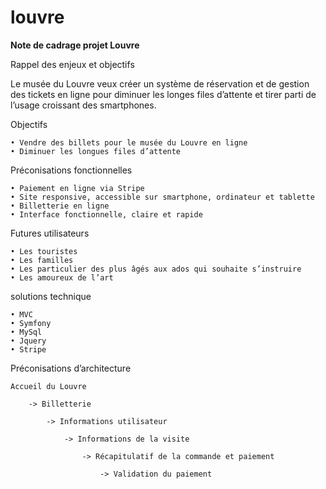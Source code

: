 louvre
======
**Note de cadrage projet Louvre**

Rappel des enjeux et objectifs

Le musée du Louvre veux créer un système de réservation et de gestion des tickets en ligne pour diminuer les longes files d’attente et tirer parti de l’usage croissant des smartphones.

Objectifs

    • Vendre des billets pour le musée du Louvre en ligne
    • Diminuer les longues files d’attente
    
Préconisations fonctionnelles

    • Paiement en ligne via Stripe
    • Site responsive, accessible sur smartphone, ordinateur et tablette
    • Billetterie en ligne
    • Interface fonctionnelle, claire et rapide
    
Futures utilisateurs

    • Les touristes
    • Les familles
    • Les particulier des plus âgés aux ados qui souhaite s’instruire
    • Les amoureux de l’art
    
solutions technique

    • MVC
    • Symfony
    • MySql
    • Jquery
    • Stripe
    
Préconisations d’architecture

    Accueil du Louvre
    
        -> Billetterie
        
            -> Informations utilisateur
            
                -> Informations de la visite
                
                    -> Récapitulatif de la commande et paiement
                    
                        -> Validation du paiement
                        

